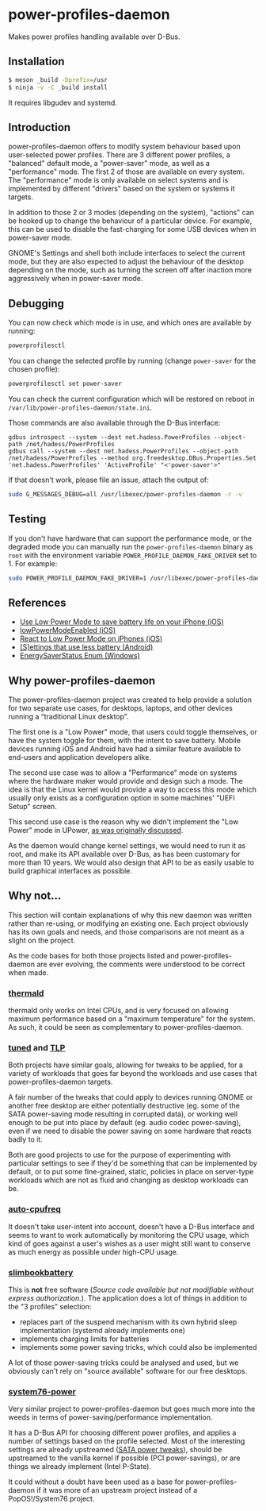 power-profiles-daemon
=====================

Makes power profiles handling available over D-Bus.

Installation
------------
```sh
$ meson _build -Dprefix=/usr
$ ninja -v -C _build install
```
It requires libgudev and systemd.

Introduction
------------

power-profiles-daemon offers to modify system behaviour based upon user-selected
power profiles. There are 3 different power profiles, a "balanced" default mode,
a "power-saver" mode, as well as a "performance" mode. The first 2 of those are
available on every system. The "performance" mode is only available on select
systems and is implemented by different "drivers" based on the system or
systems it targets.

In addition to those 2 or 3 modes (depending on the system), "actions" can be hooked
up to change the behaviour of a particular device. For example, this can be used
to disable the fast-charging for some USB devices when in power-saver mode.

GNOME's Settings and shell both include interfaces to select the current mode, but
they are also expected to adjust the behaviour of the desktop depending on the mode,
such as turning the screen off after inaction more aggressively when in power-saver
mode.

Debugging
---------

You can now check which mode is in use, and which ones are available by running:

```sh
powerprofilesctl
```

You can change the selected profile by running (change `power-saver` for the
chosen profile):

```sh
powerprofilesctl set power-saver
```

You can check the current configuration which will be restored on
reboot in `/var/lib/power-profiles-daemon/state.ini`.

Those commands are also available through the D-Bus interface:

```
gdbus introspect --system --dest net.hadess.PowerProfiles --object-path /net/hadess/PowerProfiles
gdbus call --system --dest net.hadess.PowerProfiles --object-path /net/hadess/PowerProfiles --method org.freedesktop.DBus.Properties.Set 'net.hadess.PowerProfiles' 'ActiveProfile' "<'power-saver'>"
```

If that doesn't work, please file an issue, attach the output of:

```sh
sudo G_MESSAGES_DEBUG=all /usr/libexec/power-profiles-daemon -r -v
```

Testing
-------

If you don't have hardware that can support the performance mode, or the degraded mode
you can manually run the `power-profiles-daemon` binary as `root` with the environment
variable `POWER_PROFILE_DAEMON_FAKE_DRIVER` set to 1. For example:

```sh
sudo POWER_PROFILE_DAEMON_FAKE_DRIVER=1 /usr/libexec/power-profiles-daemon -r -v
```

References
----------

- [Use Low Power Mode to save battery life on your iPhone (iOS)](https://support.apple.com/en-us/HT205234)
- [lowPowerModeEnabled (iOS)](https://developer.apple.com/documentation/foundation/nsprocessinfo/1617047-lowpowermodeenabled?language=objc)
- [React to Low Power Mode on iPhones (iOS)](https://developer.apple.com/library/archive/documentation/Performance/Conceptual/EnergyGuide-iOS/LowPowerMode.html#//apple_ref/doc/uid/TP40015243-CH31)
- [[S]ettings that use less battery (Android)](https://support.google.com/android/answer/7664692?hl=en&visit_id=637297348326801871-2263015427&rd=1)
- [EnergySaverStatus Enum (Windows)](https://docs.microsoft.com/en-us/uwp/api/windows.system.power.energysaverstatus?view=winrt-19041)

Why power-profiles-daemon
-------------------------

The power-profiles-daemon project was created to help provide a solution for
two separate use cases, for desktops, laptops, and other devices running a
“traditional Linux desktop”.

The first one is a "Low Power" mode, that users could toggle themselves, or
have the system toggle for them, with the intent to save battery. Mobile
devices running iOS and Android have had a similar feature available to
end-users and application developers alike.

The second use case was to allow a "Performance" mode on systems where the
hardware maker would provide and design such a mode. The idea is that the
Linux kernel would provide a way to access this mode which usually only
exists as a configuration option in some machines' "UEFI Setup" screen.

This second use case is the reason why we didn't implement the "Low Power"
mode in UPower, [as was originally discussed](https://gitlab.freedesktop.org/upower/upower/-/issues/102).

As the daemon would change kernel settings, we would need to run it as root,
and make its API available over D-Bus, as has been customary for more than
10 years. We would also design that API to be as easily usable to build
graphical interfaces as possible.

Why not...
----------

This section will contain explanations of why this new daemon was written
rather than re-using, or modifying an existing one. Each project obviously
has its own goals and needs, and those comparisons are not meant as a slight
on the project.

As the code bases for both those projects listed and power-profiles-daemon are
ever evolving, the comments were understood to be correct when made.

### [thermald](https://01.org/linux-thermal-daemon/documentation/introduction-thermal-daemon)

thermald only works on Intel CPUs, and is very focused on allowing maximum
performance based on a "maximum temperature" for the system. As such, it
could be seen as complementary to power-profiles-daemon.

### [tuned](https://github.com/redhat-performance/tuned/) and [TLP](https://linrunner.de/tlp/)

Both projects have similar goals, allowing for tweaks to be applied, for
a variety of workloads that goes far beyond the workloads and use cases
that power-profiles-daemon targets.

A fair number of the tweaks that could apply to devices running GNOME or
another free desktop are either potentially destructive (eg. some of the
SATA power-saving mode resulting in corrupted data), or working well
enough to be put into place by default (eg. audio codec power-saving), even
if we need to disable the power saving on some hardware that reacts
badly to it.

Both are good projects to use for the purpose of experimenting with particular
settings to see if they'd be something that can be implemented by default,
or to put some fine-grained, static, policies in place on server-type workloads
which are not as fluid and changing as desktop workloads can be.

### [auto-cpufreq](https://github.com/AdnanHodzic/auto-cpufreq)

It doesn't take user-intent into account, doesn't have a D-Bus interface and
seems to want to work automatically by monitoring the CPU usage, which kind
of goes against a user's wishes as a user might still want to conserve as
much energy as possible under high-CPU usage.

### [slimbookbattery](https://launchpad.net/~slimbook)
This is **not** free software (*Source code available but not modifiable
without express authorization.*). The application does a lot of things in
addition to the "3 profiles" selection:

- replaces part of the suspend mechanism with its own hybrid sleep implementation
  (systemd already implements one)
- implements charging limits for batteries
- implements some power saving tricks, which could also be implemented

A lot of those power-saving tricks could be analysed and used, but we
obviously can't rely on "source available" software for our free desktops.

### [system76-power](https://github.com/pop-os/system76-power)

Very similar project to power-profiles-daemon but goes much more into the weeds
in terms of power-saving/performance implementation.

It has a D-Bus API for choosing different power profiles, and applies a number
of settings based on the profile selected. Most of the interesting settings are
already upstreamed ([SATA power tweaks](https://hansdegoede.livejournal.com/18412.html)),
should be upstreamed to the vanilla kernel if possible (PCI power-savings), or
are things we already implement (Intel P-State).

It could without a doubt have been used as a base for power-profiles-daemon if it
was more of an upstream project instead of a PopOS!/System76 project.
